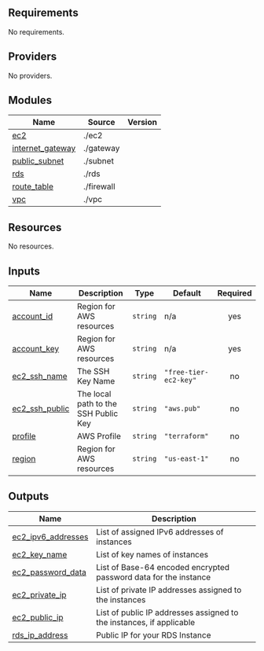 <!-- BEGIN_TF_DOCS -->
## Requirements

No requirements.

## Providers

No providers.

## Modules

| Name | Source | Version |
|------|--------|---------|
| <a name="module_ec2"></a> [ec2](#module\_ec2) | ./ec2 |  |
| <a name="module_internet_gateway"></a> [internet\_gateway](#module\_internet\_gateway) | ./gateway |  |
| <a name="module_public_subnet"></a> [public\_subnet](#module\_public\_subnet) | ./subnet |  |
| <a name="module_rds"></a> [rds](#module\_rds) | ./rds |  |
| <a name="module_route_table"></a> [route\_table](#module\_route\_table) | ./firewall |  |
| <a name="module_vpc"></a> [vpc](#module\_vpc) | ./vpc |  |

## Resources

No resources.

## Inputs

| Name | Description | Type | Default | Required |
|------|-------------|------|---------|:--------:|
| <a name="input_account_id"></a> [account\_id](#input\_account\_id) | Region for AWS resources | `string` | n/a | yes |
| <a name="input_account_key"></a> [account\_key](#input\_account\_key) | Region for AWS resources | `string` | n/a | yes |
| <a name="input_ec2_ssh_name"></a> [ec2\_ssh\_name](#input\_ec2\_ssh\_name) | The SSH Key Name | `string` | `"free-tier-ec2-key"` | no |
| <a name="input_ec2_ssh_public"></a> [ec2\_ssh\_public](#input\_ec2\_ssh\_public) | The local path to the SSH Public Key | `string` | `"aws.pub"` | no |
| <a name="input_profile"></a> [profile](#input\_profile) | AWS Profile | `string` | `"terraform"` | no |
| <a name="input_region"></a> [region](#input\_region) | Region for AWS resources | `string` | `"us-east-1"` | no |

## Outputs

| Name | Description |
|------|-------------|
| <a name="output_ec2_ipv6_addresses"></a> [ec2\_ipv6\_addresses](#output\_ec2\_ipv6\_addresses) | List of assigned IPv6 addresses of instances |
| <a name="output_ec2_key_name"></a> [ec2\_key\_name](#output\_ec2\_key\_name) | List of key names of instances |
| <a name="output_ec2_password_data"></a> [ec2\_password\_data](#output\_ec2\_password\_data) | List of Base-64 encoded encrypted password data for the instance |
| <a name="output_ec2_private_ip"></a> [ec2\_private\_ip](#output\_ec2\_private\_ip) | List of private IP addresses assigned to the instances |
| <a name="output_ec2_public_ip"></a> [ec2\_public\_ip](#output\_ec2\_public\_ip) | List of public IP addresses assigned to the instances, if applicable |
| <a name="output_rds_ip_address"></a> [rds\_ip\_address](#output\_rds\_ip\_address) | Public IP for your RDS Instance |
<!-- END_TF_DOCS -->

